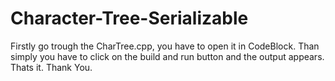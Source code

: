 # Character-Tree-Serializable
Firstly go trough the CharTree.cpp, you have to open it in CodeBlock.
Than simply you have to click on the build and run button and the output appears. Thats it.
Thank You.
